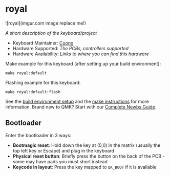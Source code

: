 # royal

![royal](imgur.com image replace me!)

*A short description of the keyboard/project*

* Keyboard Maintainer: [Cuong](https://github.com/cuong-tech)
* Hardware Supported: *The PCBs, controllers supported*
* Hardware Availability: *Links to where you can find this hardware*

Make example for this keyboard (after setting up your build environment):

    make royal:default

Flashing example for this keyboard:

    make royal:default:flash

See the [build environment setup](https://docs.qmk.fm/#/getting_started_build_tools) and the [make instructions](https://docs.qmk.fm/#/getting_started_make_guide) for more information. Brand new to QMK? Start with our [Complete Newbs Guide](https://docs.qmk.fm/#/newbs).

## Bootloader

Enter the bootloader in 3 ways:

* **Bootmagic reset**: Hold down the key at (0,0) in the matrix (usually the top left key or Escape) and plug in the keyboard
* **Physical reset button**: Briefly press the button on the back of the PCB - some may have pads you must short instead
* **Keycode in layout**: Press the key mapped to `QK_BOOT` if it is available
